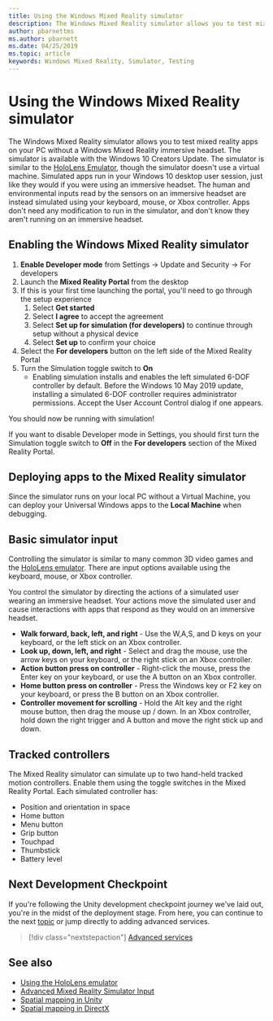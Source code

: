 ```yaml
---
title: Using the Windows Mixed Reality simulator
description: The Windows Mixed Reality simulator allows you to test mixed reality apps on your PC without a Windows Mixed Reality immersive headset.
author: pbarnettms
ms.author: pbarnett
ms.date: 04/25/2019
ms.topic: article
keywords: Windows Mixed Reality, Simulator, Testing
---
```



# Using the Windows Mixed Reality simulator

The Windows Mixed Reality simulator allows you to test mixed reality apps on your PC without a Windows Mixed Reality immersive headset. The simulator is available with the Windows 10 Creators Update. The simulator is similar to the [HoloLens Emulator](using-the-hololens-emulator.md), though the simulator doesn't use a virtual machine. Simulated apps run in your Windows 10 desktop user session, just like they would if you were using an immersive headset. The human and environmental inputs read by the sensors on an immersive headset are instead simulated using your keyboard, mouse, or Xbox controller. Apps don't need any modification to run in the simulator, and don't know they aren't running on an immersive headset.

## Enabling the Windows Mixed Reality simulator

1. **Enable Developer mode** from Settings -> Update and Security -> For developers
2. Launch the **Mixed Reality Portal** from the desktop
3. If this is your first time launching the portal, you'll need to go through the setup experience
   1. Select **Get started**
   2. Select **I agree** to accept the agreement
   3. Select **Set up for simulation (for developers)** to continue through setup without a physical device
   4. Select **Set up** to confirm your choice
4. Select the **For developers** button on the left side of the Mixed Reality Portal
5. Turn the Simulation toggle switch to **On**
   * Enabling simulation installs and enables the left simulated 6-DOF controller by default.  Before the Windows 10 May 2019 update, installing a simulated 6-DOF controller requires administrator permissions.  Accept the User Account Control dialog if one appears.

You should now be running with simulation!

If you want to disable Developer mode in Settings, you should first turn the Simulation toggle switch to **Off** in the **For developers** section of the Mixed Reality Portal.

## Deploying apps to the Mixed Reality simulator

Since the simulator runs on your local PC without a Virtual Machine, you can deploy your Universal Windows apps to the **Local Machine** when debugging.

## Basic simulator input

Controlling the simulator is similar to many common 3D video games and the [HoloLens emulator](using-the-hololens-emulator.md). There are input options available using the keyboard, mouse, or Xbox controller.

You control the simulator by directing the actions of a simulated user wearing an immersive headset. Your actions move the simulated user and cause interactions with apps that respond as they would on an immersive headset.
* **Walk forward, back, left, and right** - Use the W,A,S, and D keys on your keyboard, or the left stick on an Xbox controller.
* **Look up, down, left, and right** - Select and drag the mouse, use the arrow keys on your keyboard, or the right stick on an Xbox controller.
* **Action button press on controller** - Right-click the mouse, press the Enter key on your keyboard, or use the A button on an Xbox controller.
* **Home button press on controller** - Press the Windows key or F2 key on your keyboard, or press the B button on an Xbox controller.
* **Controller movement for scrolling** - Hold the Alt key and the right mouse button, then drag the mouse up / down. In an Xbox controller, hold down the right trigger and A button and move the right stick up and down.

## Tracked controllers

The Mixed Reality simulator can simulate up to two hand-held tracked motion controllers. Enable them using the toggle switches in the Mixed Reality Portal. Each simulated controller has:
* Position and orientation in space
* Home button
* Menu button
* Grip button
* Touchpad
* Thumbstick
* Battery level

## Next Development Checkpoint

If you're following the Unity development checkpoint journey we've laid out, you're in the midst of the deployment stage. From here, you can continue to the next [topic](../../develop/unity/unity-development-overview.md#4-deploying-to-a-device-or-emulator) or jump directly to adding advanced services.

> [!div class="nextstepaction"]
> [Advanced services](../../develop/unity/unity-development-overview.md#5-adding-services)


## See also
* [Using the HoloLens emulator](using-the-hololens-emulator.md)
* [Advanced Mixed Reality Simulator Input](advanced-hololens-emulator-and-mixed-reality-simulator-input.md)
* [Spatial mapping in Unity](../../develop/unity/spatial-mapping-in-unity.md)
* [Spatial mapping in DirectX](../../develop/native/spatial-mapping-in-directx.md)
